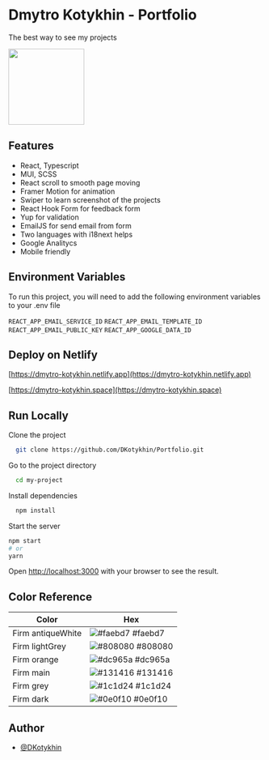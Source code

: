 # Dmytro Kotykhin - Portfolio

The best way to see my projects

<img src="https://i.ibb.co/0QQN97m/logo512.png"  width="150" height="150">


## Features

- React, Typescript
- MUI, SCSS
- React scroll to smooth page moving
- Framer Motion for animation
- Swiper to learn screenshot of the projects
- React Hook Form for feedback form
- Yup for validation
- EmailJS for send email from form
- Two languages with i18next helps
- Google Analitycs
- Mobile friendly

## Environment Variables

To run this project, you will need to add the following environment variables to your .env file

`REACT_APP_EMAIL_SERVICE_ID`
`REACT_APP_EMAIL_TEMPLATE_ID`
`REACT_APP_EMAIL_PUBLIC_KEY`
`REACT_APP_GOOGLE_DATA_ID`

## Deploy on Netlify

  [https://dmytro-kotykhin.netlify.app](https://dmytro-kotykhin.netlify.app)

  [https://dmytro-kotykhin.space](https://dmytro-kotykhin.space)

## Run Locally

Clone the project

```bash
  git clone https://github.com/DKotykhin/Portfolio.git
```

Go to the project directory

```bash
  cd my-project
```

Install dependencies

```bash
  npm install
```

Start the server

```bash
npm start
# or
yarn
```

Open [http://localhost:3000](http://localhost:3000) with your browser to see the result.



## Color Reference

| Color             | Hex                                                                |
| ----------------- | ------------------------------------------------------------------ |
| Firm antiqueWhite | ![#faebd7](https://via.placeholder.com/10/faebd7?text=+) #faebd7 |
| Firm lightGrey | ![#808080](https://via.placeholder.com/10/808080?text=+) #808080 |
| Firm orange | ![#dc965a](https://via.placeholder.com/10/dc965a?text=+) #dc965a |
| Firm main | ![#131416](https://via.placeholder.com/10/131416?text=+) #131416 |
| Firm grey | ![#1c1d24](https://via.placeholder.com/10/1c1d24?text=+) #1c1d24 |
| Firm dark | ![#0e0f10](https://via.placeholder.com/10/0e0f10?text=+) #0e0f10 |

## Author

- [@DKotykhin](https://github.com/DKotykhin)
